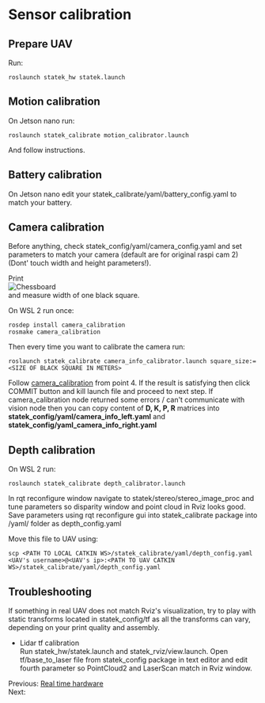# Sensor calibration
## Prepare UAV
Run:
```
roslaunch statek_hw statek.launch
```

## Motion calibration
On Jetson nano run:
```
roslaunch statek_calibrate motion_calibrator.launch
```
And follow instructions.

## Battery calibration
On Jetson nano edit your statek_calibrate/yaml/battery_config.yaml to match your battery.

## Camera calibration
Before anything, check statek_config/yaml/camera_config.yaml and set parameters to match your camera (default are for original raspi cam 2) (Dont' touch width and height parameters!).

Print </br> 
![Chessboard](chessboard.png) </br> 
and measure width of one black square.

On WSL 2 run once:
```
rosdep install camera_calibration
rosmake camera_calibration
```
Then every time you want to calibrate the camera run:
```
roslaunch statek_calibrate camera_info_calibrator.launch square_size:=<SIZE OF BLACK SQUARE IN METERS>
```
Follow [camera_calibration](http://wiki.ros.org/camera_calibration/Tutorials/StereoCalibration) from point 4.
If the result is satisfying then click COMMIT button and kill launch file and proceed to next step. If camera_calibration node returned some errors / can't communicate with vision node then you can copy content of **D, K, P, R** matrices into **statek_config/yaml/camera_info_left.yaml** and **statek_config/yaml_camera_info_right.yaml**

## Depth calibration
On WSL 2 run:
```
roslaunch statek_calibrate depth_calibrator.launch
```
In rqt reconfigure window navigate to statek/stereo/stereo_image_proc and tune parameters so disparity window and point cloud in Rviz looks good. Save parameters using rqt reconfigure gui into statek_calibrate package into /yaml/ folder as depth_config.yaml

Move this file to UAV using:
```
scp <PATH TO LOCAL CATKIN WS>/statek_calibrate/yaml/depth_config.yaml <UAV's username>@<UAV's ip>:<PATH TO UAV CATKIN WS>/statek_calibrate/yaml/depth_config.yaml
```

## Troubleshooting
If something in real UAV does not match Rviz's visualization, try to play with static transforms located in statek_config/tf as all the transforms can vary, depending on your print quality and assembly.</br>
  
* Lidar tf calibration </br>
Run statek_hw/statek.launch and statek_rviz/view.launch.
Open tf/base_to_laser file from statek_config package in text editor and edit fourth parameter so PointCloud2 and LaserScan match in Rviz window.

Previous: [Real time hardware](https://github.com/Tai-Min/Statek-UAV/blob/master/instructions/05_rt_hardware_preparation.md) </br>
Next: []()
